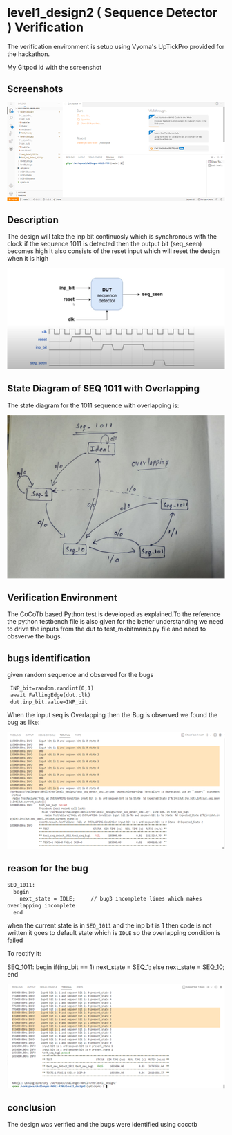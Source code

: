 # level1_design2 ( Sequence Detector ) Verification
The verification environment is setup using Vyoma's UpTickPro provided for the hackathon.

My Gitpod id with the screenshot


## Screenshots

![App Screenshot](https://github.com/Akhil-4789/Bug_Verification/blob/main/image.png)

## Description
The design will take the inp bit continuosly which is synchronous with the clock 
if the sequence 1011 is detected then the output bit (seq_seen) becomes high
It also consists of the reset input which will reset the design when it is high

![App Screenshot](https://github.com/Akhil-4789/Bug_Verification/blob/main/seq_D.jpg)

## State Diagram of SEQ 1011 with Overlapping

The state diagram for the 1011 sequence with overlapping is:

![App Screenshot](https://github.com/Akhil-4789/Bug_Verification/blob/main/seq_det_1_dig.jpg)



## Verification Environment

  The CoCoTb based Python test is developed as explained.To the reference the python testbench file is also given for the better understanding
  we need to drive the inputs from the dut to test_mkbitmanip.py file and need to obsverve the bugs.
  
## bugs identification

 given random sequence and observed for the bugs 
  
  

     INP_bit=random.randint(0,1)
     await FallingEdge(dut.clk)
     dut.inp_bit.value=INP_bit
 
 When the input seq is Overlapping then the Bug is observed
 we found the bug as like:
 
 ![App Screenshot](https://github.com/Akhil-4789/Bug_Verification/blob/main/seq_det_1_fail.png)

 



## reason for the bug


    SEQ_1011:
      begin
        next_state = IDLE;     // bug3 incomplete lines which makes overlapping incomplete
      end
      

when the current state is in ``SEQ_1011`` and the inp bit is 1 then code is not written it goes to 
default state which is ``IDLE`` so the overlapping condition is failed

To rectify it:


 SEQ_1011:
      begin
        if(inp_bit == 1)
           next_state = SEQ_1;
        else
           next_state = SEQ_10;
      end

 ![App Screenshot](https://github.com/Akhil-4789/Bug_Verification/blob/main/seq_det_1_pass.png)

## conclusion 

The design was verified and the bugs were identified using cocotb

